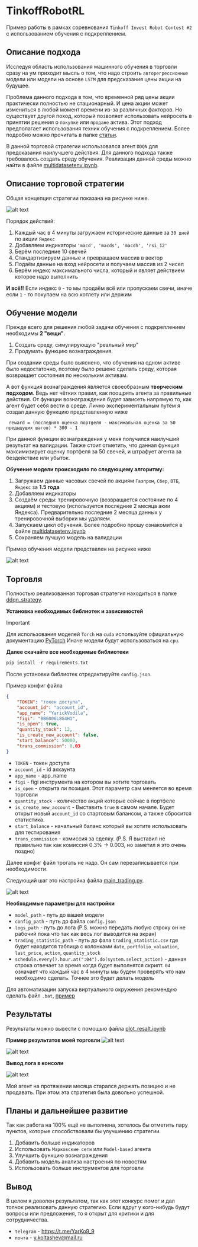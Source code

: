 # TinkoffRobotRL

Пример работы в рамках соревнования `Tinkoff Invest Robot Contest #2` с использованием обучения с подкреплением.

## Описание подхода

Исследуя область использования машинного обучения в торговли сразу на ум приходит мысль о том, что надо строить `авторегрессионные` модели или модели на основе `LSTM` для предсказания цены акции на будущее. 

Проблема данного подхода в том, что временной ряд цены акции практически полностью не стационарный. И цена акции может измениться в любой момент времени из-за различных факторов. Но существует другой поход, который позволяет использовать нейросеть в принятии решения о `покупке` или `продаже` актива. Этот подход предполагает использования техник обучения с подкреплением. Более подробно можно прочитать в папке [статьи](статьи). 

В данной торговой стратегии использовался агент `DDQN` для предсказания наилучшего действия. Для данного подхода также требовалось создать среду обучения. Реализация данной среды можно найти в файле [multidatasetenv.ipynb](training/multidatasetenv.ipynb).

## Описание торговой стратегии

Общая концепция стратегии показана на рисунке ниже.


![alt text](image/pipeline.png)

Порядок действий:
1. Каждый час в 4 минуты загружаем исторические данные за `30 дней` по акции `Яндекс`
2. Добавляем индикаторы `'macd', 'macds', 'macdh', 'rsi_12'`
3. Берём последние 10 свечей
4. Стандартизируем данные и превращаем массив в вектор
5. Подаём данные на вход нейросети и получаем массив из 2 чисел
6. Берём индекс максимального числа, который и являет действием которое надо выполнить

**И всё!!** Если индекс `0` - то мы продаём всё или пропускаем свечи, иначе если `1` - то покупаем на всю котлету или держим


## Обучение модели

Прежде всего для решения любой задачи обучения с подкреплением необходимы **2 "вещи"**.
1) Создать среду, симулирующую "реальный мир"
2) Продумать функцию вознаграждения.

При создании среды было выяснено, что обучения на одном активе было недостаточно, поэтому было решено сделать среду, которая возвращает состояния по нескольким активам.

А вот функция вознаграждения является своеобразным **творческим подходом**. Ведь нет чётких правил, как поощрять агента за правильные действия. От функции вознаграждения будет зависеть напрямую то, как агент будет себя вести в среде. Лично экспериментальным путём я создал данную функцию представленную ниже

` reward = (последняя оценка портфеля - максимальная оценка за 50 предыдущих шагов) * 300 - 1`

При данной функции вознаграждения у меня получился наилучший результат на валидации. Также стоит отметить, что данная функция максимизирует оценку портфеля за 50 свечей, и штрафует агента за бездействие или убыток.


**Обучение модели происходило по следующему алгоритму:**

1. Загружаем данные часовых свечей по акциям `Газпром`, `Сбер`, `ВТБ`, `Яндекс` за **1.5 года**
2. Добавляем индикаторы
3. Создаём среды: тренировочную (возвращается состояние по 4 акциям) и тестовую (используется последние 2 месяца акии Яндекса). Предварительно последние 2 месяца данных у тренировочной выборки мы удаляем.
4. Запускаем цикл обучения. Более подробно прошу ознакомится в файле [multidatasetenv.ipynb](training/multidatasetenv.ipynb)
5. Сохраняем лучшую модель на валидации

Пример обучения модели представлен на рисунке ниже

![alt text](image/portf_eval_training.png)


## Торговля

Полностью реализованная торговая стратегия находиться в папке [ddqn_strategy](ddqn_strategy).

**Установка необходимых библиотек и зависимостей**

> [!IMPORTANT]
> Для использования моделей `Torch` на `cuda` используйте официальную документацию [PyTorch](https://pytorch.org/get-started/locally/)
Иначе модели будут использоваться на `cpu`.

**Далее скачайте все необходимые библиотеки**

```py
pip install -r requirements.txt
```

После установки библиотек отредактируйте `config.json`.

Пример конфиг файла
```json
{
    "TOKEN": "токен доступа",
    "account_id": "account_id",
    "app_name": "YarickVodila",
    "figi": "BBG006L8G4H1",
    "is_open": true, 
    "quantity_stock": 12,
    "is_create_new_account": false,
    "start_balance": 50000,
    "trans_commission": 0.03
}
```

- `TOKEN` - токен доступа
- `account_id` - id аккаунта
- `app_name` - app_name
- `figi` - figi инструмента на котором вы хотите торговать
- `is_open` - открыта ли позиция. Этот параметр сам меняется во время торговли
- `quantity_stock` - количество акций которые сейчас в портфеле
- `is_create_new_account` - Выставить `true` в самом начале. Будет открыт новый `account_id` со стартовым балансом, а также сбросится статистика.
- `start_balance` - начальный баланс который вы хотите использовать для тестирования
- `trans_commission` - комиссия за сделку. (P.S. Я выставил не правильно так как комиссия 0.3% -> 0.003, но заметил я это очень поздно)

Далее конфиг файл трогать не надо. Он сам перезаписывается при необходимости.

Следующий шаг это настройка файла [main_trading.py](ddqn_strategy/main_trading.py).

![alt text](image/image.png)

**Необходимые параметры для настройки**

- `model_path` - путь до вашей модели 
- `config_path` - путь до файла `config.json`
- `logs_path` - путь до лога (P.S. можно передать любую строку он не рабочий пока что так как весь лог выводится на экран)
- `trading_statistic_path` - путь до фала `trading_statistic.csv` где будет находится таблица с колонками `date`, `portfolio_valuation`, `last_price`, `action`, `quantity_stock` 
- `schedule.every().hour.at(":04").do(system.select_action)` - данная строка отвечает за время когда будет выполнятся скрипт. `04` означает что каждый час в 4 минуты мы будем проверять что нам необходимо сделать. Точнее это будет делать модель

Для автоматизации запуска виртуального окружения рекомендую сделать файл `.bat`, [пример](start_trading.bat)

## Результаты 

Результаты можно вывести с помощью файла [plot_resalt.ipynb](ddqn_strategy/plot_resalt.ipynb)

**Пример результатов моей торговли**
![alt text](image/resalt.png)

![alt text](image/resalt_small_size.png)

**Вывод лога в консоли**

![alt text](image/log_example.png)

Мой агент на протяжении месяца старался держать позицию и не продавать. При этом эта стратегия была довольно успешной.

## Планы и дальнейшее развитие

Так как работа на 100% ещё не выполнена, хотелось бы отметить пару пунктов, которые способствовали бы улучшению стратегии.
1. Добавить больше индикаторов
2. Использовать `Марковские сети` или `Model-based` агента
3. Улучшить функцию вознаграждения
4. Добавить модель анализа настроения по новостям
5. Использовать больше инструментов для торговли

## Вывод 

В целом я доволен результатом, так как этот конкурс помог и дал толчок реализовать данную стратегию. Если вдруг у кого-нибудь будут вопросы или предложения, то я открыт для критики и для сотрудничества.

- `telegram` -  https://t.me/YarKo9_9 
- `почта` - y.koltashev@mail.ru 
